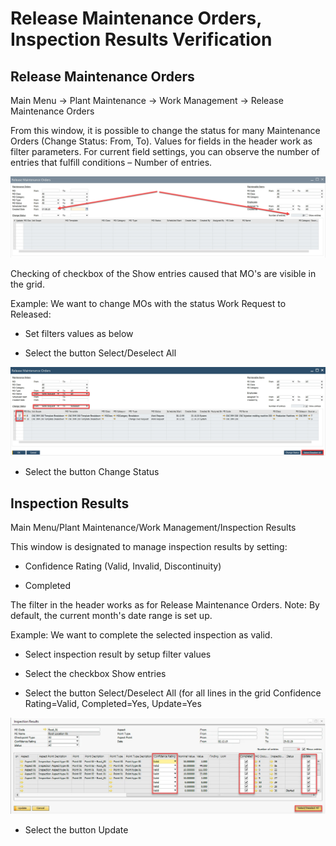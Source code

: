 # Release Maintenance Orders, Inspection Results Verification

## Release Maintenance Orders

Main Menu → Plant Maintenance → Work Management → Release Maintenance Orders

From this window, it is possible to change the status for many Maintenance Orders (Change Status: From, To). Values for fields in the header work as filter parameters. For current field settings, you can observe the number of entries that fulfill conditions – Number of entries.

![Release MO](./media/release-maintenance-orders-inspection-results-verification/release-mo.webp)

Checking of checkbox of the Show entries caused that MO's are visible in the grid.

Example: We want to change MOs with the status Work Request to Released:

- Set filters values as below

- Select the button Select/Deselect All

![Release MO](./media/release-maintenance-orders-inspection-results-verification/release-mo-2.webp)

- Select the button Change Status

## Inspection Results

Main Menu/Plant Maintenance/Work Management/Inspection Results

This window is designated to manage inspection results by setting:

- Confidence Rating (Valid, Invalid, Discontinuity)

- Completed

The filter in the header works as for Release Maintenance Orders. Note: By default, the current month's date range is set up.

Example: We want to complete the selected inspection as valid.

- Select inspection result by setup filter values

- Select the checkbox Show entries

- Select the button Select/Deselect All (for all lines in the grid Confidence Rating=Valid, Completed=Yes, Update=Yes

![Release MO](./media/release-maintenance-orders-inspection-results-verification/completed.webp)

- Select the button Update
